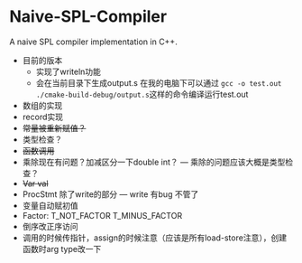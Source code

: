 # Naive-SPL-Compiler
A naive SPL compiler implementation in C++.
- 目前的版本
  - 实现了writeln功能
  - 会在当前目录下生成output.s 在我的电脑下可以通过 `gcc -o test.out ./cmake-build-debug/output.s`这样的命令编译运行test.out
- 数组的实现
- record实现
- ~~常量被重新赋值？~~
- 类型检查？
- ~~函数调用~~
- 乘除现在有问题？加减区分一下double int？ — 乘除的问题应该大概是类型检查？
- ~~Var val~~
- ProcStmt 除了write的部分 — write 有bug 不管了
- 变量自动赋初值
- Factor: T_NOT_FACTOR T_MINUS_FACTOR
- 倒序改正序访问
- 调用的时候传指针，assign的时候注意（应该是所有load-store注意），创建函数时arg type改一下
